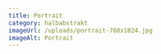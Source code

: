 ```yaml
---
title: Portrait
category: halbabstrakt
imageUrl: /uploads/portrait-768x1024.jpg
imageAlt: Portrait
---
```

